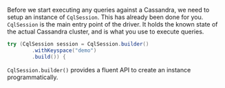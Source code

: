 Before we start executing any queries against a Cassandra, we need to setup an instance of `CqlSession`. This has already been done for you. `CqlSession` is the main entry point of the driver. It holds the known state of the actual Cassandra cluster, and is what you use to execute queries.

```java
try (CqlSession session = CqlSession.builder()
        .withKeyspace("demo")
        .build()) {
```          
`CqlSession.builder()` provides a fluent API to create an instance programmatically.
